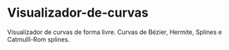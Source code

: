 # Visualizador-de-curvas
Visualizador de curvas de forma livre. Curvas de Bézier, Hermite, Splines e Catmulll-Rom splines.
